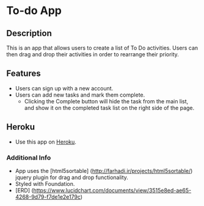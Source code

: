 # To-do App

## Description

This is an app that allows users to create a list of To Do activities. Users can then drag and drop their activities in order to rearrange their priority.

## Features

* Users can sign up with a new account.
* Users can add new tasks and mark them complete.
  * Clicking the Complete button will hide the task from the main list, and show it on the completed task list on the right side of the page.

## Heroku
* Use this app on [Heroku](https://agile-anchorage-4715.herokuapp.com/).

### Additional Info
* App uses the [html5sortable] (http://farhadi.ir/projects/html5sortable/) jquery plugin for drag and drop functionality.
* Styled with Foundation.
* [ERD] (https://www.lucidchart.com/documents/view/3515e8ed-ae65-4268-9d79-f7de1e2e179c)
